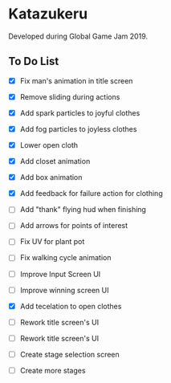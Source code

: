 # Katazukeru

Developed during Global Game Jam 2019.

## To Do List

- [x] Fix man's animation in title screen
- [x] Remove sliding during actions
- [x] Add spark particles to joyful clothes
- [x] Add fog particles to joyless clothes
- [x] Lower open cloth
- [x] Add closet animation
- [x] Add box animation
- [x] Add feedback for failure action for clothing
- [ ] Add "thank" flying hud when finishing
- [ ] Add arrows for points of interest
- [ ] Fix UV for plant pot
- [ ] Fix walking cycle animation 
- [ ] Improve Input Screen UI
- [ ] Improve winning screen UI

- [x] Add tecelation to open clothes
- [ ] Rework title screen's UI
- [ ] Rework title screen's UI
- [ ] Create stage selection screen
- [ ] Create more stages
